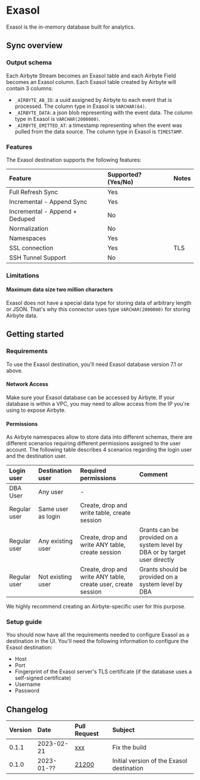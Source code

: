 # Exasol

Exasol is the in-memory database built for analytics.

## Sync overview

### Output schema

Each Airbyte Stream becomes an Exasol table and each Airbyte Field becomes an Exasol column. Each Exasol table created by Airbyte will contain 3 columns:

- `_AIRBYTE_AB_ID`: a uuid assigned by Airbyte to each event that is processed. The column type in Exasol is `VARCHAR(64)`.
- `_AIRBYTE_DATA`: a json blob representing with the event data. The column type in Exasol is `VARCHAR(2000000)`.
- `_AIRBYTE_EMITTED_AT`: a timestamp representing when the event was pulled from the data source. The column type in Exasol is `TIMESTAMP`.

### Features

The Exasol destination supports the following features:

| Feature                        | Supported? (Yes/No) | Notes |
| :----------------------------- | :------------------ | :---- |
| Full Refresh Sync              | Yes                 |       |
| Incremental - Append Sync      | Yes                 |       |
| Incremental - Append + Deduped | No                  |       |
| Normalization                  | No                  |       |
| Namespaces                     | Yes                 |       |
| SSL connection                 | Yes                 | TLS   |
| SSH Tunnel Support             | No                  |       |

### Limitations

#### Maximum data size two million characters

Exasol does not have a special data type for storing data of arbitrary length or JSON. That's why this connector uses type `VARCHAR(2000000)` for storing Airbyte data.

## Getting started

### Requirements

To use the Exasol destination, you'll need Exasol database version 7.1 or above.

#### Network Access

Make sure your Exasol database can be accessed by Airbyte. If your database is within a VPC, you may need to allow access from the IP you're using to expose Airbyte.

#### **Permissions**

As Airbyte namespaces allow to store data into different schemas, there are different scenarios requiring different permissions assigned to the user account. The following table describes 4 scenarios regarding the login user and the destination user.

| Login user   | Destination user   | Required permissions                                          | Comment                                                                    |
| :----------- | :----------------- | :------------------------------------------------------------ | :------------------------------------------------------------------------- |
| DBA User     | Any user           | -                                                             |                                                                            |
| Regular user | Same user as login | Create, drop and write table, create session                  |                                                                            |
| Regular user | Any existing user  | Create, drop and write ANY table, create session              | Grants can be provided on a system level by DBA or by target user directly |
| Regular user | Not existing user  | Create, drop and write ANY table, create user, create session | Grants should be provided on a system level by DBA                         |

We highly recommend creating an Airbyte-specific user for this purpose.

### Setup guide

You should now have all the requirements needed to configure Exasol as a destination in the UI. You'll need the following information to configure the Exasol destination:

- Host
- Port
- Fingerprint of the Exasol server's TLS certificate (if the database uses a self-signed certificate)
- Username
- Password

## Changelog

| Version | Date       | Pull Request                                             | Subject                                   |
| :------ | :--------- | :------------------------------------------------------- | :---------------------------------------- |
| 0.1.1   | 2023-02-21 | [xxx](https://github.com/airbytehq/airbyte/pull/xxx)     | Fix the build                             |
| 0.1.0   | 2023-01-?? | [21200](https://github.com/airbytehq/airbyte/pull/21200) | Initial version of the Exasol destination |

